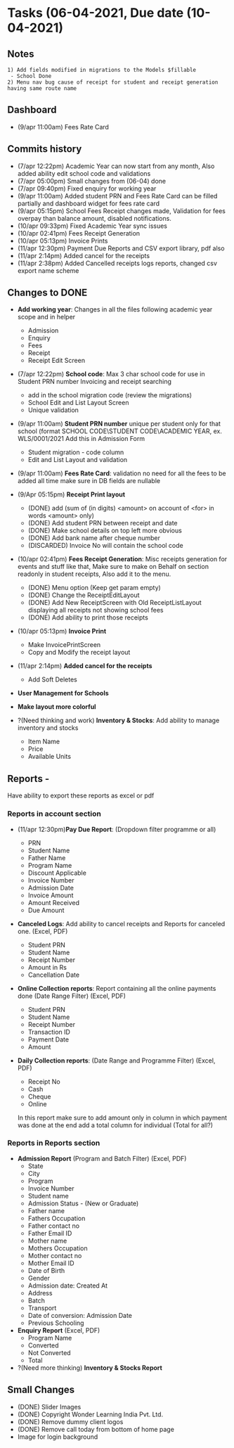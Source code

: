 # Tasks (06-04-2021, Due date (10-04-2021)

## Notes

```
1) Add fields modified in migrations to the Models $fillable
 - School Done
2) Menu nav bug cause of receipt for student and receipt generation having same route name

```

## Dashboard

-   (9/apr 11:00am) Fees Rate Card

## Commits history

-   (7/apr 12:22pm) Academic Year can now start from any month, Also added ability edit school code and validations
-   (7/apr 05:00pm) Small changes from (06-04) done
-   (7/apr 09:40pm) Fixed enquiry for working year
-   (9/apr 11:00am) Added student PRN and Fees Rate Card can be filled partially and dashboard widget for fees rate card
-   (9/apr 05:15pm) School Fees Receipt changes made, Validation for fees overpay than balance amount, disabled notifications.
-   (10/apr 09:33pm) Fixed Academic Year sync issues
-   (10/apr 02:41pm) Fees Receipt Generation
-   (10/apr 05:13pm) Invoice Prints
-   (11/apr 12:30pm) Payment Due Reports and CSV export library, pdf also
-   (11/apr 2:14pm) Added cancel for the receipts
-   (11/apr 2:38pm) Added Cancelled receipts logs reports, changed csv export name scheme

## Changes to DONE

-   **Add working year**: Changes in all the files following academic year scope and in helper

    -   Admission
    -   Enquiry
    -   Fees
    -   Receipt
    -   Receipt Edit Screen

-   (7/apr 12:22pm) **School code**: Max 3 char school code for use in Student PRN number Invoicing and receipt searching

    -   add in the school migration code (review the migrations)
    -   School Edit and List Layout Screen
    -   Unique validation

-   (9/apr 11:00am) **Student PRN number** unique per student only for that school (format SCHOOL CODE\STUDENT CODE\ACADEMIC YEAR, ex. WLS/0001/2021 Add this in Admission Form

    -   Student migration - code column
    -   Edit and List Layout and validation

-   (9/apr 11:00am) **Fees Rate Card**: validation no need for all the fees to be added all time make sure in DB fields are nullable

-   (9/Apr 05:15pm) **Receipt Print layout**

    -   (DONE) add (sum of (in digits) &lt;amount&gt; on account of &lt;for&gt; in words &lt;amount&gt; only)
    -   (DONE) Add student PRN between receipt and date
    -   (DONE) Make school details on top left more obvious
    -   (DONE) Add bank name after cheque number
    -   (DISCARDED) Invoice No will contain the school code

-   (10/apr 02:41pm) **Fees Receipt Generation**: Misc receipts generation for events and stuff like that, Make sure to make on Behalf on section readonly in student receipts, Also add it to the menu.

    -   (DONE) Menu option (Keep get param empty)
    -   (DONE) Change the ReceiptEditLayout
    -   (DONE) Add New ReceiptScreen with Old ReceiptListLayout displaying all receipts not showing school fees
    -   (DONE) Add ability to print those receipts

-   (10/apr 05:13pm) **Invoice Print**

    -   Make InvoicePrintScreen
    -   Copy and Modify the receipt layout

-   (11/apr 2:14pm) **Added cancel for the receipts**

    -   Add Soft Deletes

-   **User Management for Schools**
-   **Make layout more colorful**

-   ?(Need thinking and work) **Inventory & Stocks**: Add ability to manage inventory and stocks
    -   Item Name
    -   Price
    -   Available Units

## Reports -

Have ability to export these reports as excel or pdf

### Reports in account section

-   (11/apr 12:30pm)**Pay Due Report**: (Dropdown filter programme or all)

    -   PRN
    -   Student Name
    -   Father Name
    -   Program Name
    -   Discount Applicable
    -   Invoice Number
    -   Admission Date
    -   Invoice Amount
    -   Amount Received
    -   Due Amount

-   **Canceled Logs**: Add ability to cancel receipts and Reports for canceled one. (Excel, PDF)

    -   Student PRN
    -   Student Name
    -   Receipt Number
    -   Amount in Rs
    -   Cancellation Date

-   **Online Collection reports**: Report containing all the online payments done (Date Range Filter) (Excel, PDF)

    -   Student PRN
    -   Student Name
    -   Receipt Number
    -   Transaction ID
    -   Payment Date
    -   Amount

-   **Daily Collection reports**: (Date Range and Programme Filter) (Excel, PDF)

    -   Receipt No
    -   Cash
    -   Cheque
    -   Online

    In this report make sure to add amount only in column in which payment was done at the end add a total column for individual (Total for all?)

### Reports in Reports section

-   **Admission Report** (Program and Batch Filter) (Excel, PDF)
    -   State
    -   City
    -   Program
    -   Invoice Number
    -   Student name
    -   Admission Status - (New or Graduate)
    -   Father name
    -   Fathers Occupation
    -   Father contact no
    -   Father Email ID
    -   Mother name
    -   Mothers Occupation
    -   Mother contact no
    -   Mother Email ID
    -   Date of Birth
    -   Gender
    -   Admission date: Created At
    -   Address
    -   Batch
    -   Transport
    -   Date of conversion: Admission Date
    -   Previous Schooling
-   **Enquiry Report** (Excel, PDF)
    -   Program Name
    -   Converted
    -   Not Converted
    -   Total
-   ?(Need more thinking) **Inventory & Stocks Report**

## Small Changes

-   (DONE) Slider Images
-   (DONE) Copyright Wonder Learning India Pvt. Ltd.
-   (DONE) Remove dummy client logos
-   (DONE) Remove call today from bottom of home page
-   Image for login background
